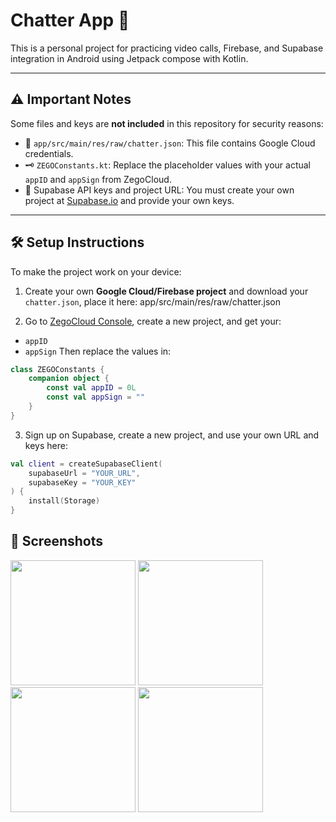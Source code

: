 # Chatter App 💬

This is a personal project for practicing video calls, Firebase, and Supabase integration in Android using Jetpack compose with Kotlin.

---

## ⚠️ Important Notes

Some files and keys are **not included** in this repository for security reasons:

- 🔐 `app/src/main/res/raw/chatter.json`: This file contains Google Cloud credentials.
- 🗝️ `ZEGOConstants.kt`: Replace the placeholder values with your actual `appID` and `appSign` from ZegoCloud.
- 🔑 Supabase API keys and project URL: You must create your own project at [Supabase.io](https://supabase.io) and provide your own keys.

---

## 🛠️ Setup Instructions

To make the project work on your device:

1. Create your own **Google Cloud/Firebase project** and download your `chatter.json`, place it here: app/src/main/res/raw/chatter.json

2. Go to [ZegoCloud Console](https://console.zegocloud.com), create a new project, and get your:
- `appID`
- `appSign`
Then replace the values in:
```kotlin
class ZEGOConstants {
    companion object {
        const val appID = 0L
        const val appSign = ""
    }
}
```

3. Sign up on Supabase, create a new project, and use your own URL and keys here:
```kotlin
val client = createSupabaseClient(
    supabaseUrl = "YOUR_URL",
    supabaseKey = "YOUR_KEY"
) {
    install(Storage)
}
```

## 📸 Screenshots

<img src="https://github.com/KerlosMeladHanna/Kerlos_Portfolio/blob/Countries-Flags-Quiz-App/homePage.jpg?raw=true" width="200"/>  <img src="https://github.com/KerlosMeladHanna/Kerlos_Portfolio/blob/Countries-Flags-Quiz-App/quiz%20game%201.jpg?raw=true" width="200"/> <img src="https://github.com/KerlosMeladHanna/Kerlos_Portfolio/blob/Countries-Flags-Quiz-App/quiz%20game%202.jpg?raw=true" width="200"/> <img src="https://github.com/KerlosMeladHanna/Kerlos_Portfolio/blob/Countries-Flags-Quiz-App/result%20page.jpg?raw=true" width="200"/>
